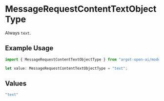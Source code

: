 # MessageRequestContentTextObjectType

Always `text`.

## Example Usage

```typescript
import { MessageRequestContentTextObjectType } from "argot-open-ai/models/components";

let value: MessageRequestContentTextObjectType = "text";
```

## Values

```typescript
"text"
```